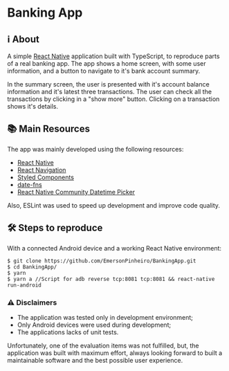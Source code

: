 # Banking App

## :information_source: About

A simple [React Native](https://reactnative.dev/) application built with TypeScript, to reproduce parts of a real banking app.
The app shows a home screen, with some user information, and a button to navigate to it's bank account summary.

In the summary screen, the user is presented with it's account balance information and it's latest three transactions. The user can check all the transactions by clicking in a "show more" button. Clicking on a transaction shows it's details.

## :books: Main Resources

The app was mainly developed using the following resources:

- [React Native](https://reactnative.dev/)
- [React Navigation](https://reactnavigation.org/)
- [Styled Components](https://styled-components.com/)
- [date-fns](https://date-fns.org/)
- [React Native Community Datetime Picker](https://github.com/react-native-datetimepicker/datetimepicker)

Also, ESLint was used to speed up development and improve code quality.

## :hammer_and_wrench: Steps to reproduce

With a connected Android device and a working React Native environment:

```
$ git clone https://github.com/EmersonPinheiro/BankingApp.git
$ cd BankingApp/
$ yarn
$ yarn a //Script for adb reverse tcp:8081 tcp:8081 && react-native run-android
```

### :warning: Disclaimers

- The application was tested only in development environment;
- Only Android devices were used during development;
- The applications lacks of unit tests.

Unfortunately, one of the evaluation items was not fulfilled, but, the application was built with maximum effort, always looking forward to built a maintainable software and the best possible user experience.
